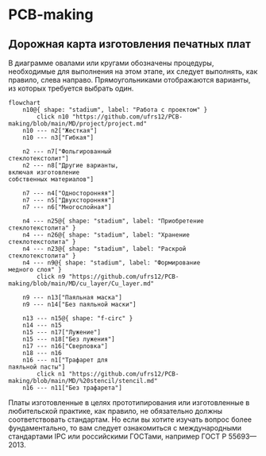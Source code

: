 # PCB-making
## Дорожная карта изготовления печатных плат

В диаграмме овалами или кругами обозначены процедуры, необходимые для выполнения на этом этапе, их следует выполнять, как правило, слева направо. Прямоугольниками отображаются варианты, из которых требуется выбрать один.

```mermaid
flowchart
	n10@{ shape: "stadium", label: "Работа с проектом" }
		click n10 "https://github.com/ufrs12/PCB-making/blob/main/MD/project/project.md"
	n10 --- n2["Жесткая"]
	n10 --- n3["Гибкая"]

	n2 --- n7["Фольгированный
стеклотекстолит"]
	n2 --- n8["Другие варианты,
включая изготовление
собственных материалов"]
	
	n7 --- n4["Односторонняя"]
	n7 --- n5["Двухсторонняя"]
	n7 --- n6["Многослойная"]
	
	n4 --- n25@{ shape: "stadium", label: "Приобретение
стеклотекстолита" }
	n4 --- n26@{ shape: "stadium", label: "Хранение
стеклотекстолита" }
	n4 --- n23@{ shape: "stadium", label: "Раскрой
стеклотекстолита" }
	n4 --- n9@{ shape: "stadium", label: "Формирование
медного слоя" }
		click n9 "https://github.com/ufrs12/PCB-making/blob/main/MD/cu_layer/Cu_layer.md"

	n9 --- n13["Паяльная маска"]
	n9 --- n14["Без паяльной маски"]
	
	n13 --- n15@{ shape: "f-circ" }
	n14 --- n15
	n15 --- n17["Лужение"]
	n15 --- n18["Без лужения"]
	n17 --- n16["Сверловка"]
	n18 --- n16
	n16 --- n1["Трафарет для
паяльной пасты"]
		click n1 "https://github.com/ufrs12/PCB-making/blob/main/MD/%20stencil/stencil.md"
	n16 --- n11["Без трафарета"]
```

Платы изготовленные в целях прототипирования или изготовленные в любительской практике, как правило, не обязательно должны соответствовать стандартам. Но если вы хотите изучать вопрос более фундаментально, то вам следует ознакомиться с международными стандартами IPC или российскими ГОСТами, например ГОСТ Р 55693—2013.

